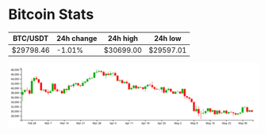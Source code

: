 # Bitcoin Stats

BTC/USDT|24h change|24h high|24h low|
|---|---|---|---|
|$29798.46|-1.01%|$30699.00|$29597.01|

<img src="./chart.svg">
